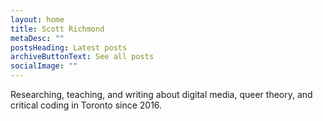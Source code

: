 ```yaml
---
layout: home
title: Scott Richmond
metaDesc: ""
postsHeading: Latest posts
archiveButtonText: See all posts
socialImage: ""
---
```

Researching, teaching, and writing about digital media, queer theory, and critical coding in Toronto since 2016.
